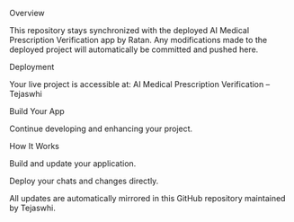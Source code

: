 Overview

This repository stays synchronized with the deployed AI Medical Prescription Verification app by Ratan. Any modifications made to the deployed project will automatically be committed and pushed here.

Deployment

Your live project is accessible at:
AI Medical Prescription Verification – Tejaswhi

Build Your App

Continue developing and enhancing your project.

How It Works

Build and update your application.

Deploy your chats and changes directly.

All updates are automatically mirrored in this GitHub repository maintained by Tejaswhi.
